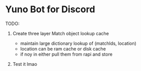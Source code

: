 # Yuno Bot for Discord

TODO:

1. Create three layer Match object lookup cache

    * maintain large dictionary lookup of (matchIds, location)
    * location can be ram cache or disk cache
    * if noy in either pull them from rapi and store

2. Test it lmao